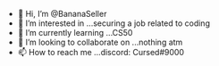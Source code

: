 - 👋 Hi, I’m @BananaSeller
- 👀 I’m interested in ...securing a job related to coding
- 🌱 I’m currently learning ...CS50
- 💞️ I’m looking to collaborate on ...nothing atm
- 📫 How to reach me ...discord: Cursed#9000

<!---
BananaSeller/BananaSeller is a ✨ special ✨ repository because its `README.md` (this file) appears on your GitHub profile.
You can click the Preview link to take a look at your changes.
--->
